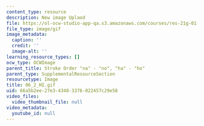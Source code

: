 ```yaml
---
content_type: resource
description: New image Uplaod
file: https://ol-ocw-studio-app-qa.s3.amazonaws.com/courses/res-21g-01-kana-spring-2010/66a5b2ee27e343483376022457c29e58_06_2_HI.gif
file_type: image/gif
image_metadata:
  caption: ''
  credit: ''
  image-alt: ''
learning_resource_types: []
ocw_type: OCWImage
parent_title: Stroke Order "na" - "no", "ha" - "ho"
parent_type: SupplementalResourceSection
resourcetype: Image
title: 06_2_HI.gif
uid: 66a5b2ee-27e3-4348-3376-022457c29e58
video_files:
  video_thumbnail_file: null
video_metadata:
  youtube_id: null
---
```

